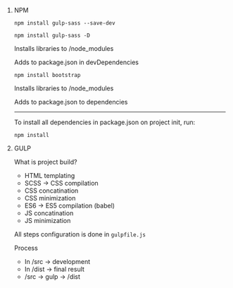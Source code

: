 1. NPM

    `npm install gulp-sass --save-dev`
    
    `npm install gulp-sass -D`
    
    Installs libraries to
    /node_modules
    
    Adds to package.json in devDependencies
    
    `npm install bootstrap`
    
    Installs libraries to /node_modules
    
    Adds to package.json to dependencies
    
    ----
    
    To install all dependencies in package.json on project init, run:
    
    `npm install`
    
2. GULP

    What is project build?
    
    * HTML templating
    * SCSS -> CSS compilation
    * CSS concatination
    * CSS minimization
    * ES6 -> ES5 compilation (babel)
    * JS concatination
    * JS minimization
    
    All steps configuration is done in `gulpfile.js`
    
    Process
    
    * In /src -> development
    * In /dist -> final result
    * /src -> gulp -> /dist
